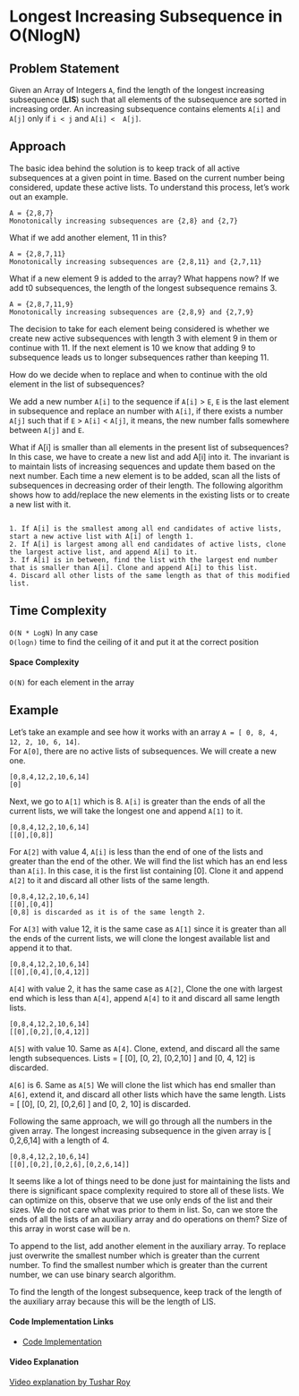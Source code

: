 # Longest Increasing Subsequence in O(NlogN)

## Problem Statement

Given an Array of Integers `A`, find the length of the longest increasing subsequence (**LIS**) such that all elements of the subsequence are sorted in increasing order. An increasing subsequence contains elements `A[i]` and `A[j]` only if `i < j` and `A[i] <  A[j]`.

## Approach

The basic idea behind the solution is to keep track of all active subsequences at a given point in time. Based on the current number being considered, update these active lists. To understand this process, let’s work out an example.

```
A = {2,8,7}
Monotonically increasing subsequences are {2,8} and {2,7}
```
What if we add another element, 11 in this?

```
A = {2,8,7,11}
Monotonically increasing subsequences are {2,8,11} and {2,7,11}
```
What if a new element 9 is added to the array? What happens now? If we add t0 subsequences, the length of the longest subsequence remains 3.

```
A = {2,8,7,11,9}
Monotonically increasing subsequences are {2,8,9} and {2,7,9}
```
The decision to take for each element being considered is whether we create new active subsequences with length 3 with element 9 in them or continue with 11. If the next element is 10 we know that adding 9 to subsequence leads us to longer subsequences rather than keeping 11.

How do we decide when to replace and when to continue with the old element in the list of subsequences?

We add a new number `A[i]` to the sequence if `A[i]` > `E`, `E` is the last element in subsequence
and replace an number with `A[i]`, if there exists a number `A[j]` such that if `E` > `A[i]` < `A[j]`, it means, the new number falls somewhere between `A[j]` and `E`.

What if A[i] is smaller than all elements in the present list of subsequences? In this case, we have to create a new list and add A[i] into it. The invariant is to maintain lists of increasing sequences and update them based on the next number.
Each time a new element is to be added, scan all the lists of subsequences in decreasing order of their length. The following algorithm shows how to add/replace the new elements in the existing lists or to create a new list with it.

```

1. If A[i] is the smallest among all end candidates of active lists, start a new active list with A[i] of length 1.
2. If A[i] is largest among all end candidates of active lists, clone the largest active list, and append A[i] to it.
3. If A[i] is in between, find the list with the largest end number that is smaller than A[i]. Clone and append A[i] to this list.
4. Discard all other lists of the same length as that of this modified list.
```

## Time Complexity

`O(N * LogN)` In any case     
`O(logn)` time to find the ceiling of it and put it at the correct position

#### Space Complexity

`O(N)` for each element in the array

## Example

Let’s take an example and see how it works with an array `A = [ 0, 8, 4, 12, 2, 10, 6, 14]`.</br>
For `A[0]`, there are no active lists of subsequences. We will create a new one.

```
[0,8,4,12,2,10,6,14]
[0]
```
Next, we go to `A[1]` which is 8. `A[i]` is greater than the ends of all the current lists, we will take the longest one and append `A[1]` to it.

```
[0,8,4,12,2,10,6,14]
[[0],[0,8]]
```
For `A[2]` with value 4, `A[i]` is less than the end of one of the lists and greater than the end of the other. We will find the list which has an end less than `A[i]`. In this case, it is the first list containing [0]. Clone it and append `A[2]` to it and discard all other lists of the same length.

```
[0,8,4,12,2,10,6,14]
[[0],[0,4]]
[0,8] is discarded as it is of the same length 2.
```
For `A[3]` with value 12, it is the same case as `A[1]` since it is greater than all the ends of the current lists, we will clone the longest available list and append it to that.

```
[0,8,4,12,2,10,6,14]
[[0],[0,4],[0,4,12]]
```
`A[4]` with value 2, it has the same case as `A[2]`, Clone the one with largest end which is less than `A[4]`, append `A[4]` to it and discard all same length lists.

```
[0,8,4,12,2,10,6,14]
[[0],[0,2],[0,4,12]]
```
`A[5]` with value 10. Same as `A[4]`. Clone, extend, and discard all the same length subsequences.
Lists = [ [0], [0, 2], [0,2,10] ] and [0, 4, 12] is discarded.

`A[6]` is 6. Same as `A[5]` We will clone the list which has end smaller than `A[6]`, extend it, and discard all other lists which have the same length.
Lists = [ [0], [0, 2], [0,2,6] ] and [0, 2, 10] is discarded.

Following the same approach, we will go through all the numbers in the given array. The longest increasing subsequence in the given array is [ 0,2,6,14] with a length of 4.

```
[0,8,4,12,2,10,6,14]
[[0],[0,2],[0,2,6],[0,2,6,14]]
```
It seems like a lot of things need to be done just for maintaining the lists and there is significant space complexity required to store all of these lists. We can optimize on this, observe that we use only ends of the list and their sizes. We do not care what was prior to them in list. So, can we store the ends of all the lists of an auxiliary array and do operations on them? Size of this array in worst case will be n.

To append to the list, add another element in the auxiliary array. To replace just overwrite the smallest number which is greater than the current number. To find the smallest number which is greater than the current number, we can use binary search algorithm.

To find the length of the longest subsequence, keep track of the length of the auxiliary array because this will be the length of LIS.


#### Code Implementation Links

- [Code Implementation](https://www.geeksforgeeks.org/longest-monotonically-increasing-subsequence-size-n-log-n/)
#### Video Explanation

[Video explanation by Tushar Roy](https://www.youtube.com/watch?v=S9oUiVYEq7E&ab_channel=TusharRoy-CodingMadeSimple)
